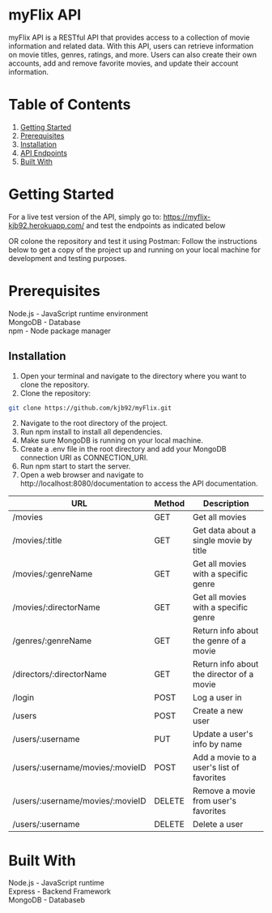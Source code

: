 # myFlix API

myFlix API is a RESTful API that provides access to a collection of movie information and related data. With this API, users can retrieve information on movie titles, genres, ratings, and more. Users can also create their own accounts, add and remove favorite movies, and update their account information.

# Table of Contents

1. [Getting Started](#getting-started)
2. [Prerequisites](#prerequisites)
3. [Installation](#installation)
4. [API Endpoints](#api-endpoints)
5. [Built With](#built-with)


# Getting Started
For a live test version of the API, simply go to: https://myflix-kjb92.herokuapp.com/ and test the endpoints as indicated below

OR colone the repository and test it using Postman: Follow the instructions below to get a copy of the project up and running on your local machine for development and testing purposes.


# Prerequisites

Node.js - JavaScript runtime environment<br>
MongoDB - Database<br>
npm - Node package manager<br>

## Installation

1. Open your terminal and navigate to the directory where you want to clone the repository.
2. Clone the repository:
```bash
git clone https://github.com/kjb92/myFlix.git
```

2. Navigate to the root directory of the project.
3. Run npm install to install all dependencies.
4. Make sure MongoDB is running on your local machine.
5. Create a .env file in the root directory and add your 
   MongoDB connection URI as CONNECTION_URI.
6. Run npm start to start the server.
7. Open a web browser and navigate to http://localhost:8080/documentation to access the API documentation.


| URL                        | Method | Description                                         |
|----------------------------|--------|-----------------------------------------------------|
| /movies                    | GET    | Get all movies                                      |
| /movies/:title             | GET    | Get data about a single movie by title              |
| /movies/:genreName         | GET    | Get all movies with a specific genre                |
| /movies/:directorName      | GET    | Get all movies with a specific genre                |
| /genres/:genreName         | GET    | Return info about the genre of a movie              |
| /directors/:directorName   | GET    | Return info about the director of a movie           |
| /login                     | POST   | Log a user in                                       |
| /users                     | POST   | Create a new user                                   |
| /users/:username           | PUT    | Update a user's info by name                        |
| /users/:username/movies/:movieID | POST  | Add a movie to a user's list of favorites      |
| /users/:username/movies/:movieID | DELETE | Remove a movie from user's favorites          |
| /users/:username           | DELETE | Delete a user                                       |


# Built With


Node.js - JavaScript runtime<br>
Express - Backend Framework<br>
MongoDB - Databaseb<br>